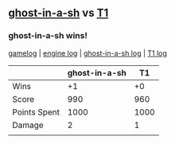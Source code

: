 ## [ghost-in-a-sh](<../../ghost-in-a-sh/README.md>) vs [T1](<../../T1/README.md>)
### ghost-in-a-sh wins!

[gamelog](<gamelog.json>) | [engine log](<engine>) | [ghost-in-a-sh log](<ghost-in-a-sh>) | [T1 log](<T1>)

|              | ghost-in-a-sh | T1   |
| ------------ | ------------- | ---- |
| Wins         |            +1 |   +0 |
| Score        |           990 |  960 |
| Points Spent |          1000 | 1000 |
| Damage       |             2 |    1 |
|              |               |      |
